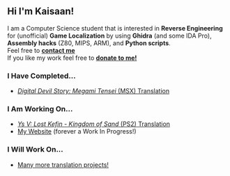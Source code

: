 ## Hi I'm Kaisaan!

I am a Computer Science student that is interested in **Reverse Engineering** for (unofficial) **Game Localization** by using **Ghidra** (and some IDA Pro), **Assembly hacks** (Z80, MIPS, ARM), and **Python scripts**.  
Feel free to [**contact me**](https://kaisaan.github.io/pages/contact)  
If you like my work feel free to [**donate to me!**](https://ko-fi.com/kaisaan)

### I Have Completed...
- [*Digital Devil Story: Megami Tensei* (MSX) Translation](https://github.com/Kaisaan/DDS-Translation)

### I Am Working On...
- [*Ys V: Lost Kefin - Kingdom of Sand* (PS2) Translation](https://github.com/Kaisaan/lostkefin)
- [My Website](https://kaisaan.github.io/) (forever a Work In Progress!)

### I Will Work On...
- [Many more translation projects!](https://github.com/Kaisaan/projects)


<!--
**Kaisaan/kaisaan** is a ✨ _special_ ✨ repository because its `README.md` (this file) appears on your GitHub profile.

Here are some ideas to get you started:

- 🔭 I’m currently working on ...
- 🌱 I’m currently learning ...
- 👯 I’m looking to collaborate on ...
- 🤔 I’m looking for help with ...
- 💬 Ask me about ...
- 📫 How to reach me: ...
- 😄 Pronouns: ...
- ⚡ Fun fact: ...
-->
